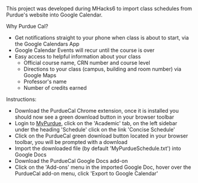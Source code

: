 This project was developed during MHacks6 to import class schedules from Purdue's website into Google Calendar.

Why Purdue Cal?
- Get notifications straight to your phone when class is about to start, via the Google Calendars App
- Google Calendar Events will recur until the course is over
- Easy access to helpful information about your class
  - Official course name, CRN number and course level
  - Directions to your class (campus, building and room number) via Google Maps
  - Professor's name
  - Number of credits earned

Instructions:
- Download the PurdueCal Chrome extension, once it is installed you should now see a green download button in your browser toolbar
- Login to [MyPurdue](https://mypurdue.purdue.edu), click on the 'Academic' tab, on the left sidebar under the heading 'Schedule' click on the link 'Concise Schedule'
- Click on the PurdueCal green download button located in your browser toolbar, you will be prompted with a download
- Import the downloaded file (by default 'MyPurdueSchedule.txt') into Google Docs
- Download the PurdueCal Google Docs add-on
- Click on the 'Add-ons' menu in the imported Google Doc, hover over the PurdueCal add-on menu, click 'Export to Google Calendar'
